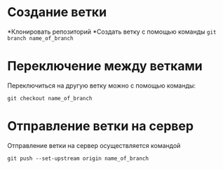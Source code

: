 # **Создание ветки**
*Клонировать репозиторий
*Создать ветку с помощью команды ```git branch name_of_branch```
# **Переключение между ветками**
Переключиться на другую ветку можно с помощью команды:

```git checkout name_of_branch```
# **Отправление ветки на сервер**

Отправление ветки на сервер осуществляется командой 

```git push --set-upstream origin name_of_branch```
